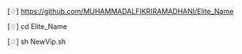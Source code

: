 [♢] https://github.com/MUHAMMADALFIKRIRAMADHANI/Elite_Name

[♢] cd Elite_Name

[♢] sh NewVip.sh




